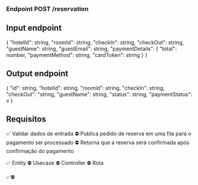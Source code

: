 ### Endpoint POST /reservation

## Input endpoint
{
  "hotelId": string,
  "roomId": string,
  "checkIn": string,
  "checkOut": string,
  "guestName": string,
  "guestEmail": string,
  "paymentDetails": {
    "total": number,
    "paymentMethod": string,
    "cardToken": string
  }
}


## Output endpoint
{
  "id": string,
  "hotelId": string,
  "roomId": string,
  "checkIn": string,
  "checkOut": "string,
  "guestName": string,
  "status": string,
  "paymentStatus": v
}


## Requisitos
✅ Validar dados de entrada
⛔ Publica pedido de reserva em uma fila para o pagamento ser processado
⛔ Retorna que a reserva será confirmada após confirmação do pagamento

✅ Entity
⛔ Usecase
⛔ Controller
⛔ Rota

✅⛔